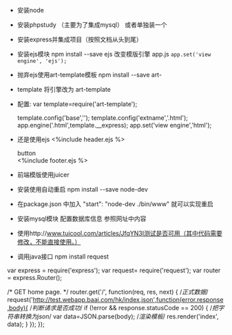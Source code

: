 - 安装node
- 安装phpstudy （主要为了集成mysql） 或者单独装一个

- 安装express并集成项目（按照文档从头到尾）

- 安装ejs模块  npm install --save ejs  改变模版引擎 app.js  `app.set('view engine', 'ejs');`


- 抛弃ejs使用art-template模板   npm install --save art-
- template 将引擎改为 art-template
- 配置:
    var template=require('art-template');

    template.config('base','');
    template.config('extname','.html');
    app.engine('.html',template.__express);
    app.set('view engine','html');

- 还是使用ejs
    <%include header.ejs %>
    <body>
    <div id="button">button</div>
    </body>
    <%include footer.ejs %>
- 前端模版使用juicer

- 安装使用自动重启
    npm install --save node-dev
- 在package.json 中加入     "start": "node-dev ./bin/www" 就可以实现重启

- 安装mysql模块 配置数据库信息 参照网址中内容

- 使用http://www.tuicool.com/articles/JfqYN3I测试是否可用（其中代码需要修改，不能直接使用。）


- 调用java接口 npm install request

var express = require('express');
var request= require('request');
var router = express.Router();

/* GET home page. */
router.get('/', function(req, res, next) {
	/*正式数据*/
  request('http://test.webapp.baai.com/hk/index.json',function(error,response,body){
    /*判断请求是否成功*/
    if (!error && response.statusCode == 200) {
      /*把字符串转换为json*/
      var data=JSON.parse(body);
      /*渲染模板*/
      res.render('index', data);
    }
  });
});
